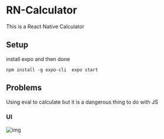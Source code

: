 # RN-Calculator
This is a React Native Calculator

## Setup
install expo and then done 


`npm install -g expo-cli 
 expo start
`


## Problems
Using eval to calculate but it is a dangerous thing to do with JS

### UI

![img](http://i.imgur.com/650Nvx4/)
